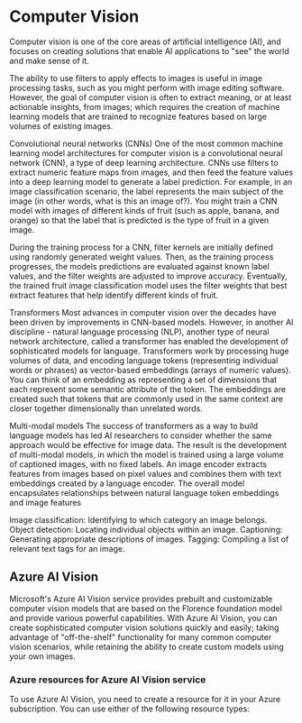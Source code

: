 # Computer Vision

Computer vision is one of the core areas of artificial intelligence (AI), and focuses on creating solutions that enable AI applications to "see" the world and make sense of it.

The ability to use filters to apply effects to images is useful in image processing tasks, such as you might perform with image editing software. However, the goal of computer vision is often to extract meaning, or at least actionable insights, from images; which requires the creation of machine learning models that are trained to recognize features based on large volumes of existing images.

Convolutional neural networks (CNNs)
One of the most common machine learning model architectures for computer vision is a convolutional neural network (CNN), a type of deep learning architecture. CNNs use filters to extract numeric feature maps from images, and then feed the feature values into a deep learning model to generate a label prediction. For example, in an image classification scenario, the label represents the main subject of the image (in other words, what is this an image of?). You might train a CNN model with images of different kinds of fruit (such as apple, banana, and orange) so that the label that is predicted is the type of fruit in a given image.

During the training process for a CNN, filter kernels are initially defined using randomly generated weight values. Then, as the training process progresses, the models predictions are evaluated against known label values, and the filter weights are adjusted to improve accuracy. Eventually, the trained fruit image classification model uses the filter weights that best extract features that help identify different kinds of fruit.

Transformers
Most advances in computer vision over the decades have been driven by improvements in CNN-based models. However, in another AI discipline - natural language processing (NLP), another type of neural network architecture, called a transformer has enabled the development of sophisticated models for language. Transformers work by processing huge volumes of data, and encoding language tokens (representing individual words or phrases) as vector-based embeddings (arrays of numeric values). You can think of an embedding as representing a set of dimensions that each represent some semantic attribute of the token. The embeddings are created such that tokens that are commonly used in the same context are closer together dimensionally than unrelated words.

Multi-modal models
The success of transformers as a way to build language models has led AI researchers to consider whether the same approach would be effective for image data. The result is the development of multi-modal models, in which the model is trained using a large volume of captioned images, with no fixed labels. An image encoder extracts features from images based on pixel values and combines them with text embeddings created by a language encoder. The overall model encapsulates relationships between natural language token embeddings and image features

Image classification: Identifying to which category an image belongs.
Object detection: Locating individual objects within an image.
Captioning: Generating appropriate descriptions of images.
Tagging: Compiling a list of relevant text tags for an image.

## Azure AI Vision

Microsoft's Azure AI Vision service provides prebuilt and customizable computer vision models that are based on the Florence foundation model and provide various powerful capabilities. With Azure AI Vision, you can create sophisticated computer vision solutions quickly and easily; taking advantage of "off-the-shelf" functionality for many common computer vision scenarios, while retaining the ability to create custom models using your own images.

### Azure resources for Azure AI Vision service

To use Azure AI Vision, you need to create a resource for it in your Azure subscription. You can use either of the following resource types:
